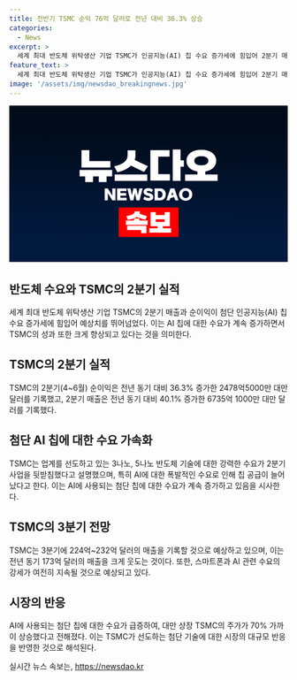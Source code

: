 ```yaml
---
title: 전반기 TSMC 순익 76억 달러로 전년 대비 36.3% 상승
categories:
  - News
excerpt: >
  세계 최대 반도체 위탁생산 기업 TSMC가 인공지능(AI) 칩 수요 증가세에 힘입어 2분기 매출과 순이익이 예상치를 뛰어넘었음. 2분기 순이익은 전년대비 36.3% 증가한 2478억5000만 대만 달러로 전문가 예상치를 상회했고, 매출도 40.1% 증가한 6735억1000만 대만 달러로 기록됐음. TSMC 회장은 3나노, 5나노 반도체 기술에 대한 강력한 수요와 AI에 대한 폭발적인 수요가 2분기 사업을 뒷받침했다고 설명했으며, 3분기에도 스마트폰과 AI 관련 수요의 강세가 기대된다고 전했음. AI 칩에 대한 수요와 관심이 계속해서 커지고 있으며, TSMC의 주가도 상승세를 보이고 있다. (150자)
feature_text: >
  세계 최대 반도체 위탁생산 기업 TSMC가 인공지능(AI) 칩 수요 증가세에 힘입어 2분기 매출과 순이익이 예상치를 뛰어넘었음. 2분기 순이익은 전년대비 36.3% 증가한 2478억5000만 대만 달러로 전문가 예상치를 상회했고, 매출도 40.1% 증가한 6735억1000만 대만 달러로 기록됐음. TSMC 회장은 3나노, 5나노 반도체 기술에 대한 강력한 수요와 AI에 대한 폭발적인 수요가 2분기 사업을 뒷받침했다고 설명했으며, 3분기에도 스마트폰과 AI 관련 수요의 강세가 기대된다고 전했음. AI 칩에 대한 수요와 관심이 계속해서 커지고 있으며, TSMC의 주가도 상승세를 보이고 있다. (150자)
image: '/assets/img/newsdao_breakingnews.jpg'
---
```


<p><img src="/assets/img/newsdao_breakingnews.jpg" alt="flaretime 속보" /></p>

<h2 data-ke-size="size26">반도체 수요와 TSMC의 2분기 실적</h2>

<p data-ke-size="size16">세계 최대 반도체 위탁생산 기업 TSMC의 2분기 매출과 순이익이 첨단 인공지능(AI) 칩 수요 증가세에 힘입어 예상치를 뛰어넘었다. 이는 AI 칩에 대한 수요가 계속 증가하면서 TSMC의 성과 또한 크게 향상되고 있다는 것을 의미한다.</p>

<h2 data-ke-size="size26">TSMC의 2분기 실적</h2>

<p data-ke-size="size16">TSMC의 2분기(4~6월) 순이익은 전년 동기 대비 36.3% 증가한 2478억5000만 대만 달러를 기록했고, 2분기 매출은 전년 동기 대비 40.1% 증가한 6735억 1000만 대만 달러를 기록했다.</p>

<h2 data-ke-size="size26">첨단 AI 칩에 대한 수요 가속화</h2>

<p data-ke-size="size16">TSMC는 업계를 선도하고 있는 3나노, 5나노 반도체 기술에 대한 강력한 수요가 2분기 사업을 뒷받침했다고 설명했으며, 특히 AI에 대한 폭발적인 수요로 인해 칩 공급이 늘어났다고 한다. 이는 AI에 사용되는 첨단 칩에 대한 수요가 계속 증가하고 있음을 시사한다.</p>

<h2 data-ke-size="size26">TSMC의 3분기 전망</h2>

<p data-ke-size="size16">TSMC는 3분기에 224억~232억 달러의 매출을 기록할 것으로 예상하고 있으며, 이는 전년 동기 173억 달러의 매출을 크게 웃도는 것이다. 또한, 스마트폰과 AI 관련 수요의 강세가 여전히 지속될 것으로 예상되고 있다.</p>

<h2 data-ke-size="size26">시장의 반응</h2>

<p data-ke-size="size16">AI에 사용되는 첨단 칩에 대한 수요가 급증하여, 대만 상장 TSMC의 주가가 70% 가까이 상승했다고 전해졌다. 이는 TSMC가 선도하는 첨단 기술에 대한 시장의 대규모 반응을 반영한 것으로 해석된다.</p>
실시간 뉴스 속보는, <a href="https://newsdao.kr" rel="dofollow">https://newsdao.kr</a>


